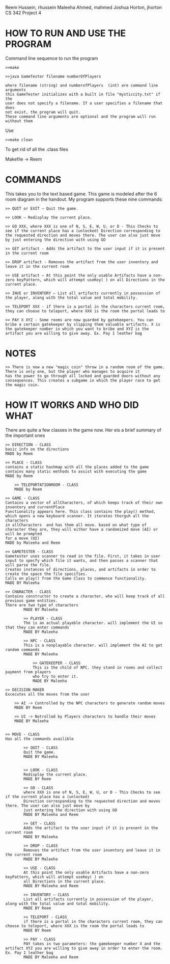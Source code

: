 Reem Hussein, rhussein
Maleeha Ahmed, mahmed
Joshua Horton, jhorton
CS 342 Project 4

HOW TO RUN AND USE THE PROGRAM 
==========================================
Command line sequence to run the program
	
	>>make 

	>>java GameTester filename numberOfPlayers

	where filename (string) and numberofPlayers  (int) are command line arguments
	this GameTester initializes with a built in file "mysticcity.txt" if the 
	user does not specify a filename. If a user specifies a filename that does 
	not exist, the program will quit. 
	These command line arguments are optional and the program will run without them

Use 
	
	>>make clean

To get rid of all the .class files

Makefile -> Reem 

COMMANDS
==========================================
This takes you to the text based game. This game is modeled after the 6 room diagram in the handout. My program supports these nine commands:

	>> QUIT or EXIT – Quit the game.
	
	>> LOOK – Redisplay the current place.
	
	>> GO XXX, where XXX is one of N, S, E, W, U, or D - This Checks to see if the current place has a (unlocked) Direction corresponding to the requested direction and moves there. The user can also just move by just entering the direction with using GO
	
	>> GET artifact - Adds the artifact to the user input if it is present in the current room
	
	>> DROP artifact - Removes the artifact from the user inventory and leave it in the current room
	
	>> USE artifact – At this point the only usable Artifacts have a non-zero keyPattern, which will attempt useKey( ) on all Directions in the current place.
	
	>> INVE or INVENTORY – List all artifacts currently in possession of the player, along with the total value and total mobility.

	>> TELEPORT XXX - if there is a portal in the characters current room, they can choose to teleport, where XXX is the room the portal leads to

	>> PAY X XYZ - Some rooms are now guarded by gatekeepers. You can bribe a certain gatekeeper by slipping them valuable artifacts. X is the gatekeeper number in which you want to bribe and XYZ is the artifact you are willing to give away. Ex. Pay 1 leather bag

NOTES
===========================================

	>> There is now a new "magic coin" throw in a random room of the game. There is only one, but the player who manages to acquire it
	has the power to go through all locked and guarded doors without any consequences. This creates a subgame in which the player race to get the magic coin.


HOW IT WORKS AND WHO DID WHAT
===========================================

There are quite a few classes in the game now. Her eis a brief summary of the important ones 

	>> DIRECTION - CLASS
	basic info on the directions
	MADE by Reem

	>> PLACE - CLASS
	contains a static hashmap with all the places added to the game
	contains many static methods to assist with executing the game
	MADE by Reem

		>> TELEPORTATIONROOM - CLASS
		MADE by Reem

	>> GAME - CLASS
	Contains a vector of allCharacters, of which keeps track of their own inventory and currentPlace
	Functionality appears here. This class contains the play() method, which opens a new keyboard scanner. It iterates thorguh all the characters
	in allCharacters  and has them all move. based on what type of character they are, they will either have a randomized move (AI) or will be prompted 
	for a move (UI)
	MADE by Maleeha and Reem

	>> GAMETESTER - CLASS
	Gametester uses scanner to read in the file. First, it takes in user input to specfy which file it wants, and then passes a scanner that will parse the file.
	Creates instances of directions, places, and artifacts in order to create the space the file specifies.
	Calls on play() from the Game Class to commence functionality. 
	MADE BY Maleeha

	>> CHARACTER - CLASS	
	Contains constructor to create a character, who will keep track of all previous game entities. 
	There are two type of characters
			MADE BY Maleeha

			>> PLAYER - CLASS
			The is an actual playable character. will implement the UI so that they can enter commands
			MADE BY Maleeha

			>> NPC - CLASS
			This is a nonplayable character. will implement the AI to get random commands
			MADE BY Maleeha

				>> GATEKEEPER - CLASS
				This is the child of NPC. they stand in rooms and collect payment from players
				who try to enter it. 
				MADE BY Maleeha

	>> DECISION MAKER
	Excecutes all the moves from the user

		>> AI -> Controlled by the NPC characters to generate random moves
		MADE BY Reem

		>> UI -> Notrolled by Players characters to handle their moves
		MADE BY Maleeha


	>> MOVE - CLASS
	Has all the commands availible
	
			>> QUIT - CLASS
			Quit the game.
			MADE BY Maleeha


			>> LOOK - CLASS
			Redisplay the current place.
			MADE BY Reem

			>> GO - CLASS 
			where XXX is one of N, S, E, W, U, or D - This Checks to see if the current place has a (unlocked) 
			Direction corresponding to the requested direction and moves there. The user can also just move by 
			just entering the direction with using GO
			MADE BY Maleeha and Reem

			>> GET - CLASS
			Adds the artifact to the user input if it is present in the current room
			MADE BY Maleeha

			>> DROP - CLASS
			Removes the artifact from the user inventory and leave it in the current room
			MADE BY Maleeha

			>> USE - CLASS 
			At this point the only usable Artifacts have a non-zero keyPattern, which will attempt useKey( ) on 
			all Directions in the current place.
			MADE BY Maleeha and Reem

			>> INVENTORY – CLASS
			List all artifacts currently in possession of the player, along with the total value and total mobility.
			MADE BY Reem

			>> TELEPORT - CLASS 
			if there is a portal in the characters current room, they can choose to teleport, where XXX is the room the portal leads to
			MADE BY Reem

			>> PAY - CLASS 
			PAY takes in two parameters: the gamekeeper number X and the artifact XYZ you are willing to give away in order to enter the room. Ex. Pay 1 leather bag
			MADE BY Maleeha and Reem
